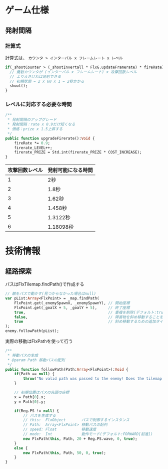 # ゲーム仕様
## 発射間隔
### 計算式
計算式は、
`カウンタ > インターバル x フレームレート x レベル`

```hx
if(_shootCounter > (_shootInvertall * FlxG.updateFramerate) * fireRate) {
  // 発射カウンタが (インターバル x フレームレート) x 攻撃回数レベル
  // より大きければ発射できる
  // 初期状態 = 2 x 60 x 1 = 2秒かかる 
  shoot();
}
```

### レベルに対応する必要な時間

```hx
/**
 * 発射間隔のアップグレード
 * 発射間隔：rate x 0.9だけ短くなる
 * 価格：prize x 1.5上昇する
 */
public function upgradeFirerate():Void {
    fireRate *= 0.9;
    firerate_LEVEL++;
    firerate_PRIZE = Std.int(firerate_PRIZE * COST_INCREASE);
}
```

| 攻撃回数レベル  | 発射可能になる時間 |
| ------------- | ------------- |
| 1  | 2秒  |
| 2  | 1.8秒  |
| 3  | 1.62秒  |
| 4  | 1.458秒  |
| 5  | 1.3122秒  |
| 6  | 1.18098秒  |

# 技術情報
## 経路探索
パスはFlxTilemap.findPath()で作成する

```hx
// 敵をパスで動かす(見つからなかった場合はnull)
var pList:Array<FlxPoint> = _map.findPath(
    FlxPoint.get(_enemySpawnX, _enemySpawnY), // 開始座標
    FlxPoint.get(_goalX + 5, _goalY + 5),     // 終了座標
    true,                                     // 重複を削除(デフォルト:true)
    false,                                    // 障害物を斜め移動することを許可する(デフォルト:false)
    true                                      // 斜め移動するための追加タイルが必要か(デフォルト:true)
);
enemy.followPath(pList);
```

実際の移動はFlxPathを使って行う

```hx
/**
 * 移動パスの生成
 * @param Path 移動パスの配列
 */
public function followPath(Path:Array<FlxPoint>):Void {
    if(Path == null) {
        throw("No valid path was passed to the enemy! Does the tilemap provide a valid path from start to finish?");
    }

    // 初期位置はパスの先頭の座標
    x = Path[0].x;
    y = Path[0].y;

    if(Reg.PS != null) {
        // パスを生成する
        // this:  FlxObject       パスで制御するインスタンス
        // Path:  Array<FlxPoint> 移動パスの配列
        // speed: Float           移動速度
        // mode:  Int             動作モード(デフォルト:FORWARD[前進])
        new FlxPath(this, Path, 20 + Reg.PS.wave, 0, true);
    }
    else {
        new FlxPath(this, Path, 50, 0, true);
    }
}
```

